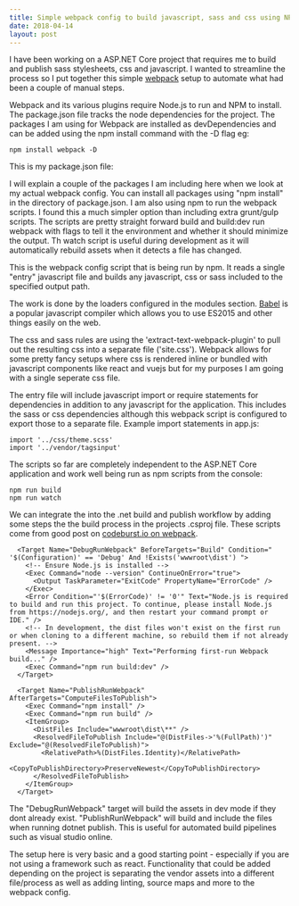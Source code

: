 ```yaml
---
title: Simple webpack config to build javascript, sass and css using NPM and ASP.NET Cored
date: 2018-04-14
layout: post
---
```


I have been working on a ASP.NET Core project that requires me to build and publish sass stylesheets, css and javascript. I wanted to streamline the process so I put together this simple [webpack](https://webpack.js.org/) setup to automate what had been a couple of manual steps.

Webpack and its various plugins require Node.js to run and NPM to install. The package.json file tracks the node dependencies for the project. The packages I am using for Webpack are installed as devDependencies and can be added using the npm install command with the -D flag eg:

    npm install webpack -D

This is my package.json file:

<script src="https://gist.github.com/lukencode/017c8d2105498c32c1bfe9bc87711ad7.js"></script>

I will explain a couple of the packages I am including here when we look at my actual webpack config. You can install all packages using "npm install" in the directory of package.json. I am also using npm to run the webpack scripts. I found this a much simpler option than including extra grunt/gulp scripts. The scripts are pretty straight forward build and build:dev run webpack with flags to tell it the environment and whether it should minimize the output. Th watch script is useful during development as it will automatically rebuild assets when it detects a file has changed.

<script src="https://gist.github.com/lukencode/a48ca54cedc442f6dd36fd72460f3a10.js"></script>

This is the webpack config script that is being run by npm. It reads a single "entry" javascript file and builds any javascript, css or sass included to the specified output path. 

The work is done by the loaders configured in the modules section. [Babel](https://babeljs.io/) is a popular javascript compiler which allows you to use ES2015 and other things easily on the web.

The css and sass rules are using the 'extract-text-webpack-plugin' to pull out the resulting css into a separate file ('site.css'). Webpack allows for some pretty fancy setups where css is rendered inline or bundled with javascript components like react and vuejs but for my purposes I am going with a single seperate css file. 

The entry file will include javascript import or require statements for dependencies in addition to any javascript for the application. This includes the sass or css dependencies although this webpack script is configured to export those to a separate file. Example import statements in app.js:

    import '../css/theme.scss'
    import '../vendor/tagsinput'

The scripts so far are completely independent to the ASP.NET Core application and work well being run as npm scripts from the console:

    npm run build
    npm run watch
 
 We can integrate the into the .net build and publish workflow by adding some steps the the build process in the projects .csproj file. These scripts come from good post on [codeburst.io on webpack](https://codeburst.io/how-to-use-webpack-in-asp-net-core-projects-a-basic-react-template-sample-25a3681a5fc2).

      <Target Name="DebugRunWebpack" BeforeTargets="Build" Condition=" '$(Configuration)' == 'Debug' And !Exists('wwwroot\dist') ">
        <!-- Ensure Node.js is installed -->
        <Exec Command="node --version" ContinueOnError="true">
          <Output TaskParameter="ExitCode" PropertyName="ErrorCode" />
        </Exec>
        <Error Condition="'$(ErrorCode)' != '0'" Text="Node.js is required to build and run this project. To continue, please install Node.js from https://nodejs.org/, and then restart your command prompt or IDE." />
        <!-- In development, the dist files won't exist on the first run or when cloning to a different machine, so rebuild them if not already present. -->
        <Message Importance="high" Text="Performing first-run Webpack build..." />
        <Exec Command="npm run build:dev" />
      </Target>
      
      <Target Name="PublishRunWebpack" AfterTargets="ComputeFilesToPublish">
        <Exec Command="npm install" />
        <Exec Command="npm run build" />    
        <ItemGroup>
          <DistFiles Include="wwwroot\dist\**" />
          <ResolvedFileToPublish Include="@(DistFiles->'%(FullPath)')" Exclude="@(ResolvedFileToPublish)">
            <RelativePath>%(DistFiles.Identity)</RelativePath>
            <CopyToPublishDirectory>PreserveNewest</CopyToPublishDirectory>
          </ResolvedFileToPublish>
        </ItemGroup>
      </Target>

The "DebugRunWebpack" target will build the assets in dev mode if they dont already exist. "PublishRunWebpack" will build and include the files when running dotnet publish. This is useful for automated build pipelines such as visual studio online.

The setup here is very basic and a good starting point - especially if you are not using a framework such as react. Functionality that could be added depending on the project is separating the vendor assets into a different file/process as well as adding linting, source maps and more to the webpack config.